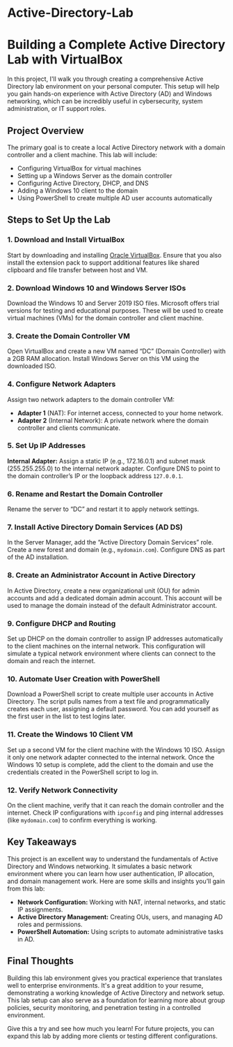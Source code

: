# Active-Directory-Lab

<!DOCTYPE html>
<html lang="en">
<head>
    <meta charset="UTF-8">
    <meta name="viewport" content="width=device-width, initial-scale=1.0">
    <title>Building a Complete Active Directory Lab with VirtualBox</title>
</head>
<body>

<h1>Building a Complete Active Directory Lab with VirtualBox</h1>

<p>In this project, I'll walk you through creating a comprehensive Active Directory lab environment on your personal computer. This setup will help you gain hands-on experience with Active Directory (AD) and Windows networking, which can be incredibly useful in cybersecurity, system administration, or IT support roles.</p>

<h2>Project Overview</h2>
<p>The primary goal is to create a local Active Directory network with a domain controller and a client machine. This lab will include:</p>
<ul>
    <li>Configuring VirtualBox for virtual machines</li>
    <li>Setting up a Windows Server as the domain controller</li>
    <li>Configuring Active Directory, DHCP, and DNS</li>
    <li>Adding a Windows 10 client to the domain</li>
    <li>Using PowerShell to create multiple AD user accounts automatically</li>
</ul>

<h2>Steps to Set Up the Lab</h2>

<h3>1. Download and Install VirtualBox</h3>
<p>Start by downloading and installing <a href="https://www.virtualbox.org/" target="_blank">Oracle VirtualBox</a>. Ensure that you also install the extension pack to support additional features like shared clipboard and file transfer between host and VM.</p>

<h3>2. Download Windows 10 and Windows Server ISOs</h3>
<p>Download the Windows 10 and Server 2019 ISO files. Microsoft offers trial versions for testing and educational purposes. These will be used to create virtual machines (VMs) for the domain controller and client machine.</p>

<h3>3. Create the Domain Controller VM</h3>
<p>Open VirtualBox and create a new VM named “DC” (Domain Controller) with a 2GB RAM allocation. Install Windows Server on this VM using the downloaded ISO.</p>

<h3>4. Configure Network Adapters</h3>
<p>Assign two network adapters to the domain controller VM:</p>
<ul>
    <li><b>Adapter 1</b> (NAT): For internet access, connected to your home network.</li>
    <li><b>Adapter 2</b> (Internal Network): A private network where the domain controller and clients communicate.</li>
</ul>

<h3>5. Set Up IP Addresses</h3>
<p><b>Internal Adapter:</b> Assign a static IP (e.g., 172.16.0.1) and subnet mask (255.255.255.0) to the internal network adapter. Configure DNS to point to the domain controller’s IP or the loopback address <code>127.0.0.1</code>.</p>

<h3>6. Rename and Restart the Domain Controller</h3>
<p>Rename the server to “DC” and restart it to apply network settings.</p>

<h3>7. Install Active Directory Domain Services (AD DS)</h3>
<p>In the Server Manager, add the “Active Directory Domain Services” role. Create a new forest and domain (e.g., <code>mydomain.com</code>). Configure DNS as part of the AD installation.</p>

<h3>8. Create an Administrator Account in Active Directory</h3>
<p>In Active Directory, create a new organizational unit (OU) for admin accounts and add a dedicated domain admin account. This account will be used to manage the domain instead of the default Administrator account.</p>

<h3>9. Configure DHCP and Routing</h3>
<p>Set up DHCP on the domain controller to assign IP addresses automatically to the client machines on the internal network. This configuration will simulate a typical network environment where clients can connect to the domain and reach the internet.</p>

<h3>10. Automate User Creation with PowerShell</h3>
<p>Download a PowerShell script to create multiple user accounts in Active Directory. The script pulls names from a text file and programmatically creates each user, assigning a default password. You can add yourself as the first user in the list to test logins later.</p>

<h3>11. Create the Windows 10 Client VM</h3>
<p>Set up a second VM for the client machine with the Windows 10 ISO. Assign it only one network adapter connected to the internal network. Once the Windows 10 setup is complete, add the client to the domain and use the credentials created in the PowerShell script to log in.</p>

<h3>12. Verify Network Connectivity</h3>
<p>On the client machine, verify that it can reach the domain controller and the internet. Check IP configurations with <code>ipconfig</code> and ping internal addresses (like <code>mydomain.com</code>) to confirm everything is working.</p>

<h2>Key Takeaways</h2>
<p>This project is an excellent way to understand the fundamentals of Active Directory and Windows networking. It simulates a basic network environment where you can learn how user authentication, IP allocation, and domain management work. Here are some skills and insights you’ll gain from this lab:</p>
<ul>
    <li><b>Network Configuration:</b> Working with NAT, internal networks, and static IP assignments.</li>
    <li><b>Active Directory Management:</b> Creating OUs, users, and managing AD roles and permissions.</li>
    <li><b>PowerShell Automation:</b> Using scripts to automate administrative tasks in AD.</li>
</ul>

<h2>Final Thoughts</h2>
<p>Building this lab environment gives you practical experience that translates well to enterprise environments. It's a great addition to your resume, demonstrating a working knowledge of Active Directory and network setup. This lab setup can also serve as a foundation for learning more about group policies, security monitoring, and penetration testing in a controlled environment.</p>

<p>Give this a try and see how much you learn! For future projects, you can expand this lab by adding more clients or testing different configurations.</p>

</body>
</html>
